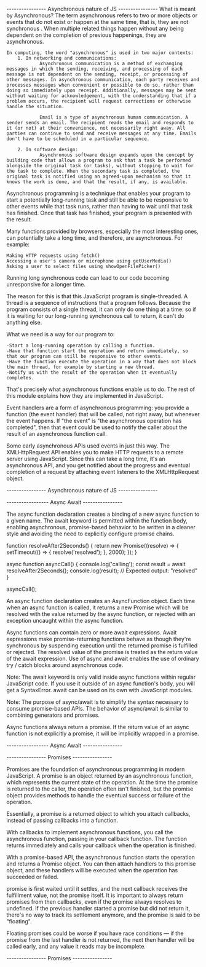 ---------------- Asynchronous nature of JS ----------------
What is meant by Asynchronous?
The term asynchronous refers to two or more objects or events that do not exist or happen at the same time, that is, they are not synchronous . When multiple related things happen without any being dependent on the completion of previous happenings, they are asynchronous.

    In computing, the word "asynchronous" is used in two major contexts:
        1. In networking and communications:
                Asynchronous communication is a method of exchanging messages in which the sending, receiving, and processing of each message is not dependent on the sending, receipt, or processing of other messages. In asynchronous communication, each party receives and processes messages when convenient or possible to do so, rather than doing so immediately upon receipt. Additionally, messages may be sent without waiting for acknowledgement, with the understanding that if a problem occurs, the recipient will request corrections or otherwise handle the situation.

                Email is a type of asynchronous human communication. A sender sends an email. The recipient reads the email and responds to it (or not) at their convenience, not necessarily right away. All parties can continue to send and receive messages at any time. Emails don't have to be scheduled in a particular sequence.
        
        2. In software design:
                Asynchronous software design expands upon the concept by building code that allows a program to ask that a task be performed alongside the original task (or tasks), without stopping to wait for the task to complete. When the secondary task is completed, the original task is notified using an agreed-upon mechanism so that it knows the work is done, and that the result, if any, is available.


Asynchronous programming is a technique that enables your program to start a potentially long-running task and still be able to be responsive to other events while that task runs, rather than having to wait until that task has finished. Once that task has finished, your program is presented with the result.

Many functions provided by browsers, especially the most interesting ones, can potentially take a long time, and therefore, are asynchronous. For example:

    Making HTTP requests using fetch()
    Accessing a user's camera or microphone using getUserMedia()
    Asking a user to select files using showOpenFilePicker()

Running long synchronous code can lead to our code becoming unresponsive for a longer time.

The reason for this is that this JavaScript program is single-threaded. A thread is a sequence of instructions that a program follows. Because the program consists of a single thread, it can only do one thing at a time: so if it is waiting for our long-running synchronous call to return, it can't do anything else.

What we need is a way for our program to:

    -Start a long-running operation by calling a function.
    -Have that function start the operation and return immediately, so that our program can still be responsive to other events.
    -Have the function execute the operation in a way that does not block the main thread, for example by starting a new thread.
    -Notify us with the result of the operation when it eventually completes.

That's precisely what asynchronous functions enable us to do. The rest of this module explains how they are implemented in JavaScript.


Event handlers are a form of asynchronous programming: you provide a function (the event handler) that will be called, not right away, but whenever the event happens. If "the event" is "the asynchronous operation has completed", then that event could be used to notify the caller about the result of an asynchronous function call.

Some early asynchronous APIs used events in just this way. The XMLHttpRequest API enables you to make HTTP requests to a remote server using JavaScript. Since this can take a long time, it's an asynchronous API, and you get notified about the progress and eventual completion of a request by attaching event listeners to the XMLHttpRequest object.



---------------- Asynchronous nature of JS ----------------

----------------- Async Await ---------------- 


The async function declaration creates a binding of a new async function to a given name. The await keyword is permitted within the function body, enabling asynchronous, promise-based behavior to be written in a cleaner style and avoiding the need to explicitly configure promise chains.

function resolveAfter2Seconds() {
  return new Promise((resolve) => {
    setTimeout(() => {
      resolve('resolved');
    }, 2000);
  });
}

async function asyncCall() {
  console.log('calling');
  const result = await resolveAfter2Seconds();
  console.log(result);
  // Expected output: "resolved"
}

asyncCall();

An async function declaration creates an AsyncFunction object. Each time when an async function is called, it returns a new Promise which will be resolved with the value returned by the async function, or rejected with an exception uncaught within the async function.

Async functions can contain zero or more await expressions. Await expressions make promise-returning functions behave as though they're synchronous by suspending execution until the returned promise is fulfilled or rejected. The resolved value of the promise is treated as the return value of the await expression. Use of async and await enables the use of ordinary try / catch blocks around asynchronous code.


Note: The await keyword is only valid inside async functions within regular JavaScript code. If you use it outside of an async function's body, you will get a SyntaxError. await can be used on its own with JavaScript modules.

Note: The purpose of async/await is to simplify the syntax necessary to consume promise-based APIs. The behavior of async/await is similar to combining generators and promises.

Async functions always return a promise. If the return value of an async function is not explicitly a promise, it will be implicitly wrapped in a promise.

----------------- Async Await ----------------



---------------- Promises ----------------

Promises are the foundation of asynchronous programming in modern JavaScript. 
A promise is an object returned by an asynchronous function, which represents the current state of the operation. At the time the promise is returned to the caller, the operation often isn't finished, but the promise object provides methods to handle the eventual success or failure of the operation.

Essentially, a promise is a returned object to which you attach callbacks, instead of passing callbacks into a function.

With callbacks to implement asynchronous functions, you call the asynchronous function, passing in your callback function. The function returns immediately and calls your callback when the operation is finished.

With a promise-based API, the asynchronous function starts the operation and returns a Promise object. You can then attach handlers to this promise object, and these handlers will be executed when the operation has succeeded or failed.

promise is first waited until it settles, and the next callback receives the fulfillment value, not the promise itself. It is important to always return promises from then callbacks, even if the promise always resolves to undefined. If the previous handler started a promise but did not return it, there's no way to track its settlement anymore, and the promise is said to be "floating".


Floating promises could be worse if you have race conditions — if the promise from the last handler is not returned, the next then handler will be called early, and any value it reads may be incomplete.


---------------- Promises ----------------


